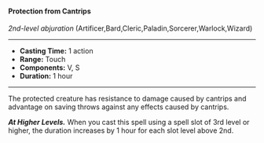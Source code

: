 #### Protection from Cantrips
*2nd-level abjuration* (Artificer,Bard,Cleric,Paladin,Sorcerer,Warlock,Wizard)
___
- **Casting Time:** 1 action
- **Range:** Touch
- **Components:** V, S
- **Duration:** 1 hour
---
The protected creature has resistance to damage
caused by cantrips and advantage on saving throws
against any effects caused by cantrips.

***At Higher Levels.*** When you cast this spell using
a spell slot of 3rd level or higher, the duration
increases by 1 hour for each slot level above 2nd.
